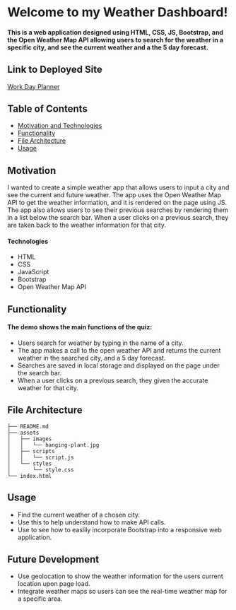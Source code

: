 # Welcome to my Weather Dashboard!

#### This is a web application designed using HTML, CSS, JS, Bootstrap, and the Open Weather Map API allowing users to search for the weather in a specific city, and see the current weather and a the 5 day forecast.

## Link to Deployed Site

[Work Day Planner](https://beardomattix.github.io/Work-Day-Planner/)

## Table of Contents
  * [Motivation and Technologies](#motivation)
  * [Functionality](#functionality)
  * [File Architecture](#file-architecture)
  * [Usage](#usage)

## Motivation

I wanted to create a simple weather app that allows users to input a city and see the current and future weather. The app uses the Open Weather Map API to get the weather information, and it is rendered on the page using JS. The app also allows users to see their previous searches by rendering them in a list below the search bar. When a user clicks on a previous search, they are taken back to the weather information for that city. 

#### Technologies
* HTML
* CSS 
* JavaScript
* Bootstrap
* Open Weather Map API

## Functionality



#### The demo shows the main functions of the quiz:
* Users search for weather by typing in the name of a city.
* The app makes a call to the open weather API and returns the current weather in the searched city, and a 5 day forecast.  
* Searches are saved in local storage and displayed on the page under the search bar. 
* When a user clicks on a previous search, they given the accurate weather for that city.  

## File Architecture
```
├── README.md
├── assets
│   ├── images
│   │   └── hanging-plant.jpg
│   ├── scripts
│   │   └── script.js
│   └── styles
│       └── style.css
└── index.html
```

## Usage
* Find the current weather of a chosen city. 
* Use this to help understand how to make API calls.
* Use to see how to easlily incorporate Bootstrap into a responsive web application. 

## Future Development
* Use geolocation to show the weather information for the users current location upon page load. 
* Integrate weather maps so users can see the real-time weather map for a specific area. 